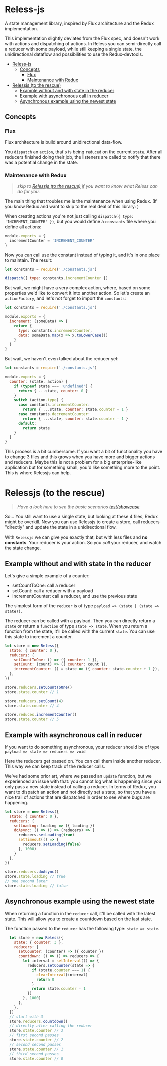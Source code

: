 # Reless-js
A state management library, inspired by Flux architecture and the Redux implementation.

This implementation slightly deviates from the Flux spec, and doesn't work with 
actions and dispatching of actions. In Reless you can semi-directly call a reducer with 
some payload, while still keeping a single state, the unidirectional dataflow and 
possibilities to use the Redux-devtools.

- [Reless-js](#reless-js)
  - [Concepts](#concepts)
    - [Flux](#flux)
    - [Maintenance with Redux](#maintenance-with-redux)
- [Relessjs (to the rescue)](#relessjs-to-the-rescue)
  - [Example without and with state in the reducer](#example-without-and-with-state-in-the-reducer)
  - [Example with asynchronous call in reducer](#example-with-asynchronous-call-in-reducer)
  - [Asynchronous example using the newest state](#asynchronous-example-using-the-newest-state)

## Concepts

### Flux

Flux architecture is build around unidirectional data-flow.

You `dispatch` an `action`, that's is being `reduced` on the current `state`.
After all reducers finished doing their job, the listeners are called to 
notify that there was a potential change in the state.

### Maintenance with Redux

> *skip to [Relessjs (to the rescue)](#relessjs-to-the-rescue) if you want to know what Reless can do for you.*

The main thing that troubles me is the maintenance when using Redux. 
(If you know Redux and want to skip to the real deal of this library: ) 

When creating actions you're not just calling `dispatch({ type: 'INCREMENT_COUNTER' })`, 
but you would define a `constants` file where you define all actions:

```js
module.exports = {
  incrementCounter = 'INCREMENT_COUNTER'
}
```

Now you can call use the constant instead of typing it, and it's in one place to 
maintain. The result:

```js
let constants = require('./constants.js')

dispatch({ type: constants.incrementCounter })
```

But wait, we might have a very complex action, where, based on some properties we'd 
like to convert it into another action. So let's create an `actionFactory`, and 
let's not forget to import the `constants`:

```js
let constants = require('./constants.js')

module.exports = {
  increment: (someData) => {
    return { 
      type: constants.incrementCounter, 
      data: someData.map(x => x.toLowerCase()) 
    }
  }
}
```

But wait, we haven't even talked about the reducer yet:

```js
let constants = require('./constants.js')

module.exports = {
  counter: (state, action) {
    if (typeof state === 'undefined') {
      return { ...state, counter: 0 }
    }
    switch (action.type) {
      case constants.incrementCounter:
        return { ...state, counter: state.counter + 1 }
      case constants.decrementCounter:
        return { ...state, counter: state.counter - 1 }
      default:
        return state
    }
  }
}
```

This process is a bit cumbersome. If you want a bit of functionality you have to 
change 3 files and this grows when you have more and bigger actions and reducers. 
Maybe this is not a problem for a big enterprise-like application but for something 
small, you'd like something more to the point. This is where Relessjs can help.

# Relessjs (to the rescue)

> *Have a look here to see the basic scenarios [test/showcase](test/showcase)*

So... You still want to use a single state, but looking at these 4 files, Redux might be overkill. 
Now you can use Relessjs to create a store, call reducers "directly" and update the state
in a unidirectional flow.

With `Relessjs` we can give you exactly that, but with less files and 
**no constants**. Your reducer *is* your action. So you *call* your reducer, and
watch the state change.

## Example without and with state in the reducer

Let's give a simple example of a counter:
- setCountToOne: call a reducer 
- setCount: call a reducer with a payload
- incrementCounter: call a reducer, and use the previous state

The simplest form of the `reducer` is of type `payload => (state | (state => state))`. 

The reducer can be called with a payload. Then you can directly return a `state` or return a `function` of type 
`state => state`. When you return a function from the state, it'll be called 
with the current `state`. You can use this state to increment a counter.

```js
let store = new Reless({
  state: { counter: 0 },
  reducers: { 
    setCountToOne: () => ({ counter: 1 }),
    setCount: (count) => ({ counter: count }),
    incrementCounter: () = state => ({ counter: state.counter + 1 }),
  },
})

store.reducers.setCountToOne()
store.state.counter // 1

store.reducers.setCount(4)
store.state.counter // 4

store.reduces.incrementCounter()
store.state.counter // 5
```

## Example with asynchronous call in reducer 

If you want to do something asynchronous, your reducer should be of type
`payload => state => reducers => void`

Here the reducers get passed on. You can call them inside another reducer. This 
way we can keep track of the reducer calls.

We've had some prior art, where we passed an `update` function, 
but we experienced an issue with that: you cannot log what is happening since you only 
pass a new state instead of calling a reducer. In terms of Redux, you want to dispatch 
an action and not directly set a state, so that you have a nice trail of actions 
that are dispatched in order to see where bugs are happening.

```js
let store = new Reless({
  state: { counter: 0 },
  reducers: { 
    setLoading: loading => ({ loading })
    doAsync: () => () => (reducers) => {
      reducers.setLoading(true)
      setTimeout(() => {
        reducers.setLoading(false)
      }, 1000)
    }
  },
})

store.reducers.doAsync()
store.state.loading // true
// one second later
store.state.loading // false
```

## Asynchronous example using the newest state

When returning a function in the `reducer` call, it'll be called with the latest
state. This will allow you to create a countdown based on the last state.

The function passed to the `reducer` has the following type: `state => state`.

```js
  let store = new Reless({
    state: { counter: 3 },
    reducers: {
      setCounter: (counter) => ({ counter })
      countdown: () => () => reducers => {
        let interval = setInterval(() => {
          reducers.setCounter(state => { 
            if (state.counter === 1) {
              clearInterval(interval)
              return 0
            }
            return state.counter - 1
          })
        }, 1000)
      },
    },
  })
  // start with 3
  store.reducers.countdown()
  // directly after calling the reducer
  store.state.counter // 3
  // first second passes
  store.state.counter // 2
  // second second passes
  store.state.counter // 1
  // third second passes
  store.state.counter // 0
```
